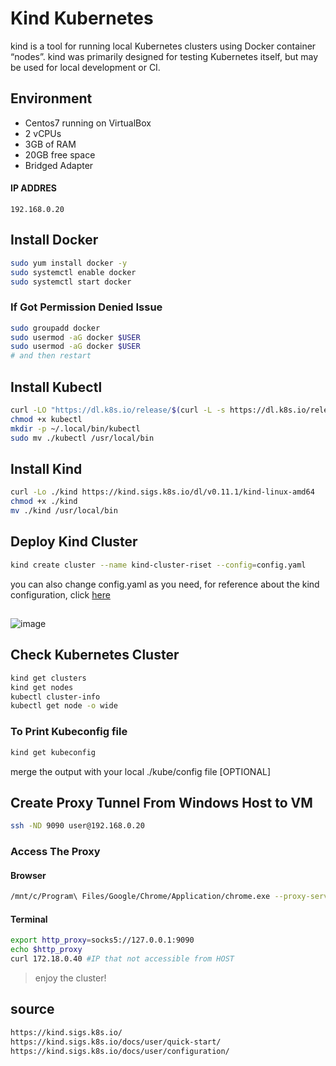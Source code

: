 # Kind Kubernetes
kind is a tool for running local Kubernetes clusters using Docker container “nodes”.
kind was primarily designed for testing Kubernetes itself, but may be used for local development or CI.

## Environment
- Centos7 running on VirtualBox
- 2 vCPUs
- 3GB of RAM 
- 20GB free space
- Bridged Adapter

#### IP ADDRES
`192.168.0.20`

## Install Docker
```bash
sudo yum install docker -y
sudo systemctl enable docker
sudo systemctl start docker
```
### If Got Permission Denied Issue
```bash
sudo groupadd docker
sudo usermod -aG docker $USER
sudo usermod -aG docker $USER
# and then restart
```
## Install Kubectl
```bash
curl -LO "https://dl.k8s.io/release/$(curl -L -s https://dl.k8s.io/release/stable.txt)/bin/linux/amd64/kubectl"
chmod +x kubectl
mkdir -p ~/.local/bin/kubectl
sudo mv ./kubectl /usr/local/bin
```

## Install Kind
```bash
curl -Lo ./kind https://kind.sigs.k8s.io/dl/v0.11.1/kind-linux-amd64
chmod +x ./kind
mv ./kind /usr/local/bin
```

## Deploy Kind Cluster
```bash
kind create cluster --name kind-cluster-riset --config=config.yaml
```
you can also change config.yaml as you need, for reference about the kind configuration, click [here](https://kind.sigs.k8s.io/docs/user/configuration/)

## 
![image](https://d33wubrfki0l68.cloudfront.net/e0f6f1da25268d7a0f4ca71368f5b8ab6ae68102/fcc29/images/kind-create-cluster.png)

## Check Kubernetes Cluster
```bash
kind get clusters
kind get nodes
kubectl cluster-info
kubectl get node -o wide
```
### To Print Kubeconfig file
```bash 
kind get kubeconfig
```
merge the output with your local ./kube/config file [OPTIONAL]

## Create Proxy Tunnel From Windows Host to VM
```bash
ssh -ND 9090 user@192.168.0.20
```
### Access The Proxy
#### Browser
```bash
/mnt/c/Program\ Files/Google/Chrome/Application/chrome.exe --proxy-server="socks5://localhost:9090"
```
#### Terminal 
```bash
export http_proxy=socks5://127.0.0.1:9090
echo $http_proxy
curl 172.18.0.40 #IP that not accessible from HOST
```

>enjoy the cluster!

## source
```bash
https://kind.sigs.k8s.io/
https://kind.sigs.k8s.io/docs/user/quick-start/
https://kind.sigs.k8s.io/docs/user/configuration/
```
